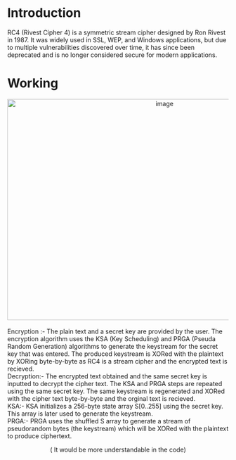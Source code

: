 # Introduction
RC4 (Rivest Cipher 4) is a symmetric stream cipher designed by Ron Rivest in 1987. It was widely used in SSL, WEP, and Windows applications, but due to multiple vulnerabilities discovered over time, it has since been deprecated and is no longer considered secure for modern applications.

# Working
<div align = "center"><img width="700" height="503" alt="image" src="https://github.com/user-attachments/assets/a828ae85-2bd3-4c90-9358-538766b3b11d" /> </div> <br>
Encryption :- The plain text and a secret key are provided by the user. The encryption algorithm uses the KSA (Key Scheduling) and PRGA (Pseuda Random Generation) algorithms to generate the keystream for the secret key that was entered. The produced keystream is XORed with the plaintext by XORing byte-by-byte as RC4 is a stream cipher and the encrypted text is recieved. <br>
Decryption:- The encrypted text obtained and the same secret key is inputted to decrypt the cipher text. The KSA and PRGA steps are repeated using the same secret key. The same keystream is regenerated and XORed with the cipher text byte-by-byte and the orginal text is recieved. <br>
KSA:- KSA initializes a 256-byte state array S[0..255] using the secret key. This array is later used to generate the keystream. <br>
PRGA:- PRGA uses the shuffled S array to generate a stream of pseudorandom bytes (the keystream) which will be XORed with the plaintext to produce ciphertext. <br>
<div align = "center"><p>( It would be more understandable in the code)</p></div>
